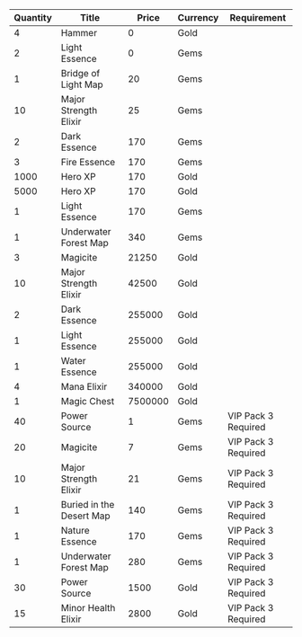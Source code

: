 | Quantity | Title | Price | Currency |  Requirement |
| -------- | ----- | ----- | -------- |  ----------- |
| 4 | Hammer | 0 | Gold |  |
| 2 | Light Essence | 0 | Gems |  |
| 1 | Bridge of Light Map | 20 | Gems |  |
| 10 | Major Strength Elixir | 25 | Gems |  |
| 2 | Dark Essence | 170 | Gems |  |
| 3 | Fire Essence | 170 | Gems |  |
| 1000 | Hero XP | 170 | Gold |  |
| 5000 | Hero XP | 170 | Gold |  |
| 1 | Light Essence | 170 | Gems |  |
| 1 | Underwater Forest Map | 340 | Gems |  |
| 3 | Magicite | 21250 | Gold |  |
| 10 | Major Strength Elixir | 42500 | Gold |  |
| 2 | Dark Essence | 255000 | Gold |  |
| 1 | Light Essence | 255000 | Gold |  |
| 1 | Water Essence | 255000 | Gold |  |
| 4 | Mana Elixir | 340000 | Gold |  |
| 1 | Magic Chest | 7500000 | Gold |  |
| 40 | Power Source | 1 | Gems | VIP Pack 3 Required |
| 20 | Magicite | 7 | Gems | VIP Pack 3 Required |
| 10 | Major Strength Elixir | 21 | Gems | VIP Pack 3 Required |
| 1 | Buried in the Desert Map | 140 | Gems | VIP Pack 3 Required |
| 1 | Nature Essence | 170 | Gems | VIP Pack 3 Required |
| 1 | Underwater Forest Map | 280 | Gems | VIP Pack 3 Required |
| 30 | Power Source | 1500 | Gold | VIP Pack 3 Required |
| 15 | Minor Health Elixir | 2800 | Gold | VIP Pack 3 Required |
